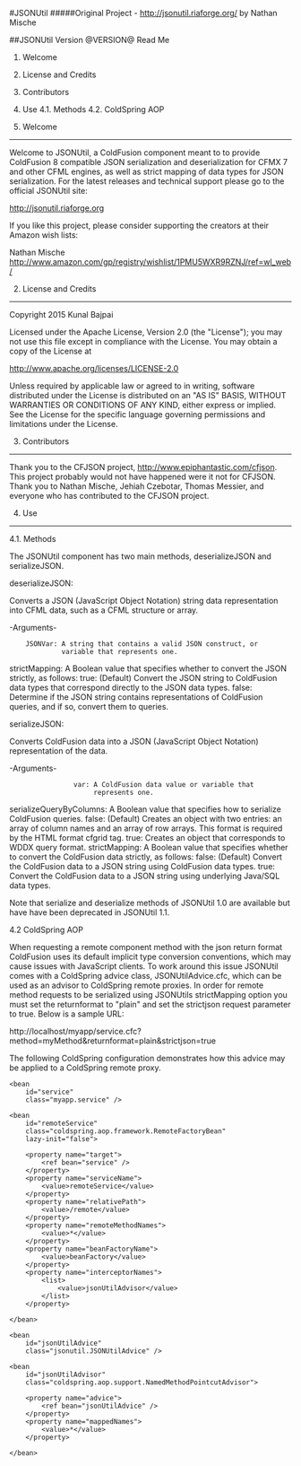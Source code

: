 #JSONUtil
#####Original Project -  http://jsonutil.riaforge.org/ by Nathan Mische

##JSONUtil Version @VERSION@ Read Me

1.  Welcome
2.  License and Credits
3.  Contributors
4.  Use
        4.1. Methods
        4.2. ColdSpring AOP

1. Welcome
-----------------------------------------------------------------------

Welcome to JSONUtil, a ColdFusion component meant to to provide
ColdFusion 8 compatible JSON serialization and deserialization for 
CFMX 7 and other CFML engines, as well as strict mapping of data types
for JSON serialization. For the latest releases and technical support 
please go to the official JSONUtil site:

http://jsonutil.riaforge.org

If you like this project, please consider supporting the creators at
their Amazon wish lists:

Nathan Mische
http://www.amazon.com/gp/registry/wishlist/1PMU5WXR9RZNJ/ref=wl_web/

2. License and Credits
-----------------------------------------------------------------------

Copyright 2015 Kunal Bajpai

Licensed under the Apache License, Version 2.0 (the "License"); you may
not use this file except in compliance with the License. You may obtain
a copy of the License at

http://www.apache.org/licenses/LICENSE-2.0

Unless required by applicable law or agreed to in writing, software
distributed under the License is distributed on an "AS IS" BASIS,
WITHOUT WARRANTIES OR CONDITIONS OF ANY KIND, either express or
implied. See the License for the specific language governing 
permissions and limitations under the License.

3. Contributors
-----------------------------------------------------------------------

Thank you to the CFJSON project, http://www.epiphantastic.com/cfjson. 
This project probably would not have happened were it not for CFJSON. 
Thank you to Nathan Mische, Jehiah Czebotar, Thomas Messier, and everyone who has 
contributed to the CFJSON project.

4. Use
-----------------------------------------------------------------------
4.1. Methods

The JSONUtil component has two main methods, deserializeJSON and 
serializeJSON.

deserializeJSON:

Converts a JSON (JavaScript Object Notation) string data representation
into CFML data, such as a CFML structure or array.

 -Arguments-
 
        JSONVar: A string that contains a valid JSON construct, or 
                 variable that represents one.
  strictMapping: A Boolean value that specifies whether to convert the 
                 JSON strictly, as follows: 
				  true: (Default) Convert the JSON string to ColdFusion 
				        data types that correspond directly to the JSON 
				        data types.
				 false: Determine if the JSON string contains 
				        representations of ColdFusion queries, and if 
				        so, convert them to queries.

serializeJSON:

Converts ColdFusion data into a JSON (JavaScript Object Notation) 
representation of the data.

-Arguments-

                    var: A ColdFusion data value or variable that 
                         represents one.
serializeQueryByColumns: A Boolean value that specifies how to serialize 
                         ColdFusion queries.
				         false: (Default) Creates an object with two 
				                entries: an array of column names and an
				                array of row arrays. This format is 
				                required by the HTML format cfgrid tag.
					      true: Creates an object that corresponds to 
					            WDDX query format.
          strictMapping: A Boolean value that specifies whether to 
                         convert the ColdFusion data strictly, as 
                         follows: 
				         false: (Default) Convert the ColdFusion data 
				                to a JSON string using ColdFusion data
				                types.
					      true: Convert the ColdFusion data to a JSON 
					            string using underlying Java/SQL data 
					            types.

Note that serialize and deserialize methods of JSONUtil 1.0 are 
available but have have been deprecated in JSONUtil 1.1.


4.2 ColdSpring AOP

When requesting a remote component method with the json return format
ColdFusion uses its default implicit type conversion conventions, which
may cause issues with JavaScript clients. To work around this issue
JSONUtil comes with a ColdSpring advice class, JSONUtilAdvice.cfc,
which can be used as an advisor to ColdSpring remote proxies. In order
for remote method requests to be serialized using JSONUtils 
strictMapping option you must set the returnformat to "plain" and set
the strictjson request parameter to true. Below is a sample URL:

http://localhost/myapp/service.cfc?method=myMethod&returnformat=plain&strictjson=true
 
The following ColdSpring configuration demonstrates how this advice 
may be applied to a ColdSpring remote proxy.

<beans>  

	<bean 
		id="service" 
		class="myapp.service" />  

	<bean 
		id="remoteService" 
		class="coldspring.aop.framework.RemoteFactoryBean" 
		lazy-init="false">  
		
		<property name="target">  
			<ref bean="service" />  
		</property>  
		<property name="serviceName">  
			<value>remoteService</value>  
		</property>  
		<property name="relativePath">  
			<value>/remote</value>  
		</property>  
		<property name="remoteMethodNames">  
			<value>*</value>  
		</property>  
		<property name="beanFactoryName">  
			<value>beanFactory</value>  
		</property>  
		<property name="interceptorNames">
			<list>
				<value>jsonUtilAdvisor</value>
			</list>
		</property>
		
	</bean>  	
	
	<bean 
		id="jsonUtilAdvice" 
		class="jsonutil.JSONUtilAdvice" />

	<bean 
		id="jsonUtilAdvisor" 
		class="coldspring.aop.support.NamedMethodPointcutAdvisor">
		
		<property name="advice">
			<ref bean="jsonUtilAdvice" />
		</property>
		<property name="mappedNames">
			<value>*</value>
		</property>
		
	</bean>

</beans>
